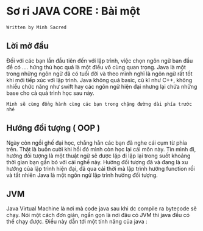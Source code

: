 # Sơ ri JAVA CORE : Bài một

`Written by Minh Sacred`

## Lời mở đầu 

Đối với các bạn lần đầu tiên đến với lập trình, việc chọn ngôn ngữ ban đầu để có .... hứng thú học quả là một 
điều vô cùng quan trọng. Java là một trong những ngôn ngữ đã có tuổi đời và theo mình nghĩ là ngôn ngữ rất tốt khi mới 
tiếp xúc với lập trình. Java không quá basic, cũ kĩ như C++, không nhiều chức năng như swift hay các ngôn ngữ hiện đại 
nhưng lại chứa những base cho cả quá trình học sau này.

`Mình sẽ cùng đồng hành cùng các bạn trong chặng đường dài phía trước nhé`

## Hướng đối tượng ( OOP )

Ngày còn ngồi ghế đại học, chẳng hẳn các bạn đã nghe cái cụm từ phía trên. Thật là buồn cười khi hồi đó mình còn học lại 
cái môn này. Tin mình đi, hướng đối tượng là một thuật ngữ sẽ được lặp đi lặp lại trong suốt khoảng thời gian bạn gắn bó 
với cái nghề này. Hướng đối tượng đã và đang là xu hướng của lập trình hiện đại, đã qua cái thời mà lập trình hướng 
function rồi và tất nhiên Java là một ngôn ngữ lập trình hướng đối tượng.

## JVM 
Java Virtual Machine là nơi mà code java sau khi dc compile ra bytecode sẽ chạy. Nói một cách đơn giản, ngắn gọn là nơi đâu có 
JVM thì java đều có thể chạy được. Điều này dẫn tới một tính năng của java : 
